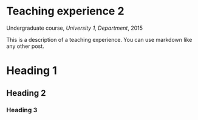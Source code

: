 # Teaching experience 2
Undergraduate course, *University 1*, *Department*, 2015

This is a description of a teaching experience. You can use markdown like any other post.

# Heading 1
## Heading 2
### Heading 3